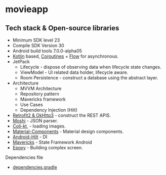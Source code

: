 # movieapp


## Tech stack & Open-source libraries
- Minimum SDK level 23
- Compile SDK Version 30
- Android build tools 7.0.0-alpha05
- [Kotlin](https://kotlinlang.org/) based, [Coroutines](https://github.com/Kotlin/kotlinx.coroutines) + [Flow](https://kotlin.github.io/kotlinx.coroutines/kotlinx-coroutines-core/kotlinx.coroutines.flow/) for asynchronous.
- JetPack
    - Lifecycle - dispose of observing data when lifecycle state changes.
    - ViewModel - UI related data holder, lifecycle aware.
    - Room Persistence - construct a database using the abstract layer.
- Architecture
    - MVVM Architecture
    - Repository pattern
    - Mavericks framework
    - Use Cases
    - Dependency Injection (Hilt)
- [Retrofit2 & OkHttp3](https://github.com/square/retrofit) - construct the REST APIS.
- [Moshi](https://github.com/square/moshi/) - JSON parser.
- [Coli-kt](https://github.com/coil-kt/coil), - loading images.
- [Material-Components](https://github.com/material-components/material-components-android) - Material design components.
- [Android-Hilt](https://github.com/googlecodelabs/android-hilt) - DI
- [Mavericks](https://github.com/airbnb/mavericks) - State Framework Android
- [Epoxy](https://github.com/airbnb/epoxy) - Building complex screen.

Dependencies file
- [dependencies.gradle](dependencies.gradle)
